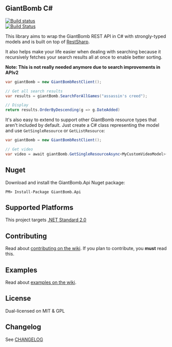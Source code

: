 GiantBomb C#
------------

[![Build status](https://ci.appveyor.com/api/projects/status/hh268dmpd08qfjqt?svg=true)](https://ci.appveyor.com/project/kamranayub/giantbomb-csharp)  
[![Build Status](https://travis-ci.org/kamranayub/GiantBomb-CSharp.svg?branch=master)](https://travis-ci.org/kamranayub/GiantBomb-CSharp)

This library aims to wrap the GiantBomb REST API in C# with strongly-typed models and is built on top of [RestSharp](http://restsharp.org/).

It also helps make your life easier when dealing with searching because it recursively fetches your search results all at once to enable better sorting.

**Note: This is not really needed anymore due to search improvements in APIv2**

```c#
var giantBomb = new GiantBombRestClient();

// Get all search results
var results = giantBomb.SearchForAllGames("assassin's creed");

// Display
return results.OrderByDescending(g => g.DateAdded)
```

It's also easy to extend to support other GiantBomb resource types that aren't included by default. 
Just create a C# class representing the model and use `GetSingleResource` or `GetListResource`:

```c#
var giantBomb = new GiantBombRestClient();

// Get video
var video = await giantBomb.GetSingleResourceAsync<MyCustomVideoModel>("video", 2300, 123456);
```

## Nuget
Download and install the GiantBomb.Api Nuget package:

	PM> Install-Package GiantBomb.Api

## Supported Platforms

This project targets [.NET Standard 2.0](https://docs.microsoft.com/en-us/dotnet/standard/library)


## Contributing
Read about [contributing on the wiki](https://github.com/kamranayub/GiantBomb-CSharp/wiki). If you plan to contribute, you **must** read this.

## Examples
Read about [examples on the wiki](https://github.com/kamranayub/GiantBomb-CSharp/wiki).

## License
Dual-licensed on MIT & GPL

## Changelog

See [CHANGELOG](CHANGELOG.md)
